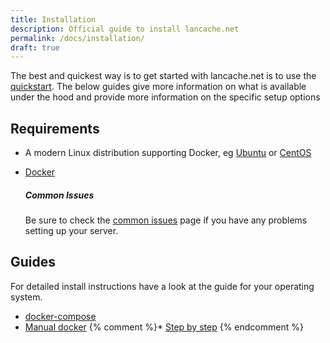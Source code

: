```yaml
---
title: Installation
description: Official guide to install lancache.net
permalink: /docs/installation/
draft: true
---
```


The best and quickest way is to get started with lancache.net is to use the [quickstart](/docs/home/). The below guides give more information on what is available under the hood and provide more information on the specific setup options

## Requirements

* A modern Linux distribution supporting Docker, eg [Ubuntu](https://www.ubuntu.com) or [CentOS](https://www.centos.org/)
* [Docker](https://www.docker.com/)

    <div class="note info">
    <h5>Common Issues</h5>
    <p>
    Be sure to check the <a href="/docs/common-issues/">common issues</a> page if you have any problems setting up your server.
    </p>
    </div>

## Guides

For detailed install instructions have a look at the guide for your operating system.

* [docker-compose](/docs/installation/docker-compose/)
* [Manual docker](/docs/installation/docker/)
{% comment %}* [Step by step](/docs/step-by-step/01-setup/) {% endcomment %}
